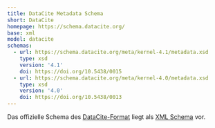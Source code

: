 ```yaml
---
title: DataCite Metadata Schema
short: DataCite
homepage: https://schema.datacite.org/
base: xml
model: datacite
schemas:
  - url: https://schema.datacite.org/meta/kernel-4.1/metadata.xsd
    type: xsd
    version: '4.1'
    doi: https://doi.org/10.5438/0015
  - url: https://schema.datacite.org/meta/kernel-4.0/metadata.xsd
    type: xsd
    version: '4.0'
    doi: https://doi.org/10.5438/0013
---
```


Das offizielle Schema des [DataCite-Format](../datacite) liegt als [XML
Schema](../schema/xsd) vor.
